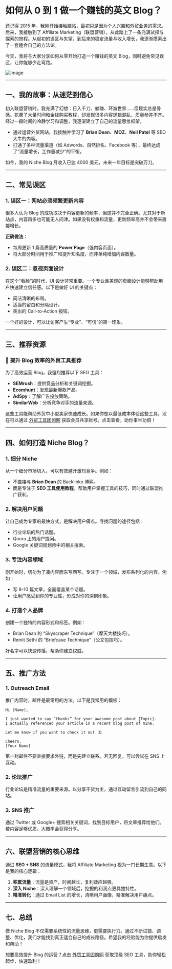 
# 如何从 0 到 1 做一个赚钱的英文 Blog？



还记得 2015 年，我刚开始接触建站，最初只是因为个人兴趣和外贸业务的需求。后来，我接触到了 Affiliate Marketing（联盟营销），从此踏上了一条充满试探与探索的旅程。从起初的误区与失望，到后来的稳定流量与收入增长，我逐渐摸索出了一套适合自己的方法论。

今天，我将与大家分享如何从零开始打造一个赚钱的英文 Blog，同时避免常见误区，让你能够少走弯路。

![image](https://github.com/user-attachments/assets/38dc90d4-4d79-4480-bd56-06d0d8a60b3f)

---

## 一、我的故事：从迷茫到信心

初入联盟营销时，我充满了幻想：日入千刀、躺赚、环游世界……但现实总是骨感。花费了大量时间和金钱购买教程，却发现很多内容逻辑混乱、质量参差不齐。经过一段时间的冷静学习和调整，我逐渐建立了自己的流量思维框架。

- 通过运营外贸网站，我接触并学习了 **Brian Dean**、**MOZ**、**Neil Patel** 等 SEO 大牛的内容。
- 打通了多种流量渠道（如 Adwords、自然排名、Facebook 等），最终达成了“流量增长，工作量减少”的平衡。

如今，我的 Niche Blog 月收入已达 4000 美元，未来一年目标是突破万刀。

---

## 二、常见误区

### 1. **误区一：网站必须频繁更新内容**

很多人认为 Blog 的成功取决于内容更新的频率，但这并不完全正确。尤其对于新站点，内容再多也可能无人问津。如果没有权重和流量，更新频率高并不会带来直接增长。

**正确做法：**
- 每周更新 1 篇高质量的 **Power Page**（强内容页面）。
- 将大部分时间用于推广和提升知名度，而非单纯增加内容数量。

### 2. **误区二：忽视页面设计**

在这个“看脸”的时代，UI 设计非常重要。一个专业且美观的页面设计能够帮助用户快速建立信任感。以下是做好 UI 的关键点：
- 简洁清晰的布局。
- 适当的留白和分隔设计。
- 突出的 Call-to-Action 按钮。

一个好的设计，可以让访客产生“专业”、“可信”的第一印象。

---

## 三、推荐资源

### 🚀 **提升 Blog 效率的外贸工具推荐**  
为了高效运营 Blog，我强烈推荐以下 SEO 工具：

- **SEMrush**：提供竞品分析和关键词挖掘。
- **Ecomhunt**：发现最新爆款产品。
- **AdSpy**：了解广告投放策略。
- **SimilarWeb**：分析竞争对手的流量来源。

这些工具能帮助外贸中小型卖家快速成长。如果你想以最低成本体验这些工具，现在可以通过 [外贸工具团购网](https://bit.ly/waimao518) 获取会员共享账号。点击查看，助你事半功倍！

---

## 四、如何打造 Niche Blog？

### 1. **细分 Niche**

从一个细分市场切入，可以有效避开激烈竞争。例如：
- 不直接与 **Brian Dean** 的 Backlinko 博弈。
- 而是专注于 **SEO 工具使用教程**，帮助用户掌握工具的技巧，同时通过联盟推广获利。

### 2. **解决用户问题**

让自己成为专家的最快方式，是解决用户痛点。寻找问题的途径包括：
- 行业论坛的热门话题。
- Quora 上的用户提问。
- Google 关键词规划师中的相关搜索。

### 3. **专注内容领域**

刚开始时，切勿为了凑内容而东写西写。专注于一个领域，发布系列化的内容。例如：
- 写 8-10 篇文章，全面覆盖某个话题。
- 让用户感受到你的专业性，形成对你的深刻印象。

### 4. **打造个人品牌**

创建一个独特的内容形式和标签。例如：
- Brian Dean 的 “Skyscraper Technique”（摩天大楼技巧）。
- Remit Sethi 的 “Briefcase Technique”（公文包技巧）。

好名字可以快速传播，帮助你建立权威。

---

## 五、推广方法

### 1. **Outreach Email**
推广内容时，邮件是最常用的方法。以下是我常用的模板：
```
Hi [Name],

I just wanted to say “thanks” for your awesome post about [Topic].  
I actually referenced your article in a recent blog post of mine.  

Let me know if you want to check it out :D  

Cheers,  
[Your Name]
```
第一封邮件不要直接要求外链，而是先建立联系。若无回复，可以尝试在 SNS 上互动。

### 2. **论坛推广**
行业论坛是精准流量的重要来源。以分享干货为主，通过互动留言引流到自己的网站。

### 3. **SNS 推广**
通过 Twitter 或 Google+ 搜索相关关键词，找到目标用户，将文章推荐给他们。若内容足够优质，大概率会获得分享。

---

## 六、联盟营销的核心思维

通过 **SEO + SNS** 的流量模式，我将 Affiliate Marketing 视为一门长期生意。以下是我的核心逻辑：
1. **积累流量**：流量是资产，时间越长，复利效应越强。
2. **深入 Niche**：深入理解一个领域后，挖掘的利润点更具独特性。
3. **精准转化**：通过 Email List 的增长，清晰用户画像，精准解决用户痛点。

---

## 七、总结

做 Niche Blog 不仅需要系统性的流量思维，更需要执行力。通过不断试错、调整、优化，我们才能找到真正适合自己的成长路径。希望我的经验能为你提供启发和帮助！

想要高效提升 Blog 的运营？点击 [外贸工具团购网](https://bit.ly/waimao518) 获取顶级 SEO 工具，助你轻松起步，快速盈利！
